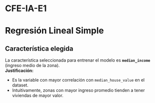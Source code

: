 # CFE-IA-E1

# Regresión Lineal Simple
## Característica elegida
La característica seleccionada para entrenar el modelo es **`median_income`** (ingreso medio de la zona).  
**Justificación:**  
- Es la variable con mayor correlación con `median_house_value` en el dataset.  
- Intuitivamente, zonas con mayor ingreso promedio tienden a tener viviendas de mayor valor.
